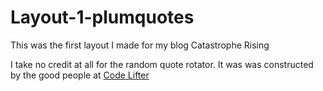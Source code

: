 # Layout-1-plumquotes
This was the first layout I made for my blog Catastrophe Rising

I take no credit at all for the random quote rotator. It was was constructed by the good people at <a href = "http://codelfter.com">Code Lifter</a>
